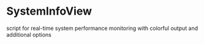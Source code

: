 # SystemInfoView
script for real-time system performance monitoring with colorful output and additional options
